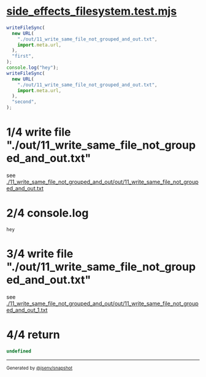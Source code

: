 # [side_effects_filesystem.test.mjs](../../side_effects_filesystem.test.mjs)

```js
writeFileSync(
  new URL(
    "./out/11_write_same_file_not_grouped_and_out.txt",
    import.meta.url,
  ),
  "first",
);
console.log("hey");
writeFileSync(
  new URL(
    "./out/11_write_same_file_not_grouped_and_out.txt",
    import.meta.url,
  ),
  "second",
);
```

# 1/4 write file "./out/11_write_same_file_not_grouped_and_out.txt"

see [./11_write_same_file_not_grouped_and_out/out/11_write_same_file_not_grouped_and_out.txt](./11_write_same_file_not_grouped_and_out/out/11_write_same_file_not_grouped_and_out.txt)

# 2/4 console.log

```console
hey
```

# 3/4 write file "./out/11_write_same_file_not_grouped_and_out.txt"

see [./11_write_same_file_not_grouped_and_out/out/11_write_same_file_not_grouped_and_out_1.txt](./11_write_same_file_not_grouped_and_out/out/11_write_same_file_not_grouped_and_out_1.txt)

# 4/4 return

```js
undefined
```

---

<sub>
  Generated by <a href="https://github.com/jsenv/core/tree/main/packages/independent/snapshot">@jsenv/snapshot</a>
</sub>
